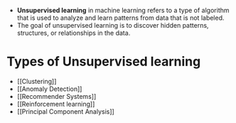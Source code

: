 - **Unsupervised learning** in machine learning refers to a type of algorithm that is used to analyze and learn patterns from data that is not labeled.
- The goal of unsupervised learning is to discover hidden patterns, structures, or relationships in the data.

# Types of Unsupervised learning
- [[Clustering]]
- [[Anomaly Detection]]
- [[Recommender Systems]]
- [[Reinforcement learning]]
- [[Principal Component Analysis]]